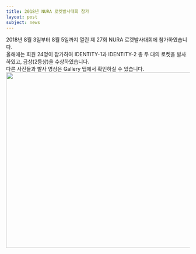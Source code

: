 ```yaml
---
title: 2018년 NURA 로켓발사대회 참가
layout: post
subject: news
---
```

2018년 8월 3일부터 8월 5일까지 열린 제 27회 NURA 로켓발사대회에 참가하였습니다.<br/>
올해에는 회원 24명이 참가하여 IDENTITY-1과 IDENTITY-2 총 두 대의 로켓을 발사하였고, 금상(2등상)을 수상하였습니다.<br/>
다른 사진들과 발사 영상은 Gallery 탭에서 확인하실 수 있습니다.<br/>
<img src="https://github.com/hsb6350/hanaro.github.io/blob/master/assets/2018 NURA.jpg?raw=true" width="720" height="480"/>


